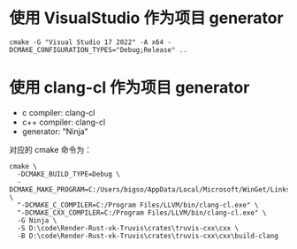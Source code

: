 # 使用 VisualStudio 作为项目 generator

```shell
cmake -G "Visual Studio 17 2022" -A x64 -DCMAKE_CONFIGURATION_TYPES="Debug;Release" ..
```

# 使用 clang-cl 作为项目 generator

- c compiler: clang-cl
- c++ compiler: clang-cl
- generator: "Ninja"

对应的 cmake 命令为：

```shell
cmake \
  -DCMAKE_BUILD_TYPE=Debug \
  -DCMAKE_MAKE_PROGRAM=C:/Users/bigso/AppData/Local/Microsoft/WinGet/Links/ninja.exe \
  "-DCMAKE_C_COMPILER=C:/Program Files/LLVM/bin/clang-cl.exe" \
  "-DCMAKE_CXX_COMPILER=C:/Program Files/LLVM/bin/clang-cl.exe" \
  -G Ninja \
  -S D:\code\Render-Rust-vk-Truvis\crates\truvis-cxx\cxx \
  -B D:\code\Render-Rust-vk-Truvis\crates\truvis-cxx\cxx\build-clang
```
